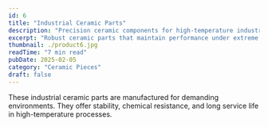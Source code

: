 ```yaml
---
id: 6
title: "Industrial Ceramic Parts"
description: "Precision ceramic components for high-temperature industrial applications."
excerpt: "Robust ceramic parts that maintain performance under extreme heat and chemical exposure."
thumbnail: ./product6.jpg
readTime: "7 min read"
pubDate: 2025-02-05
category: "Ceramic Pieces"
draft: false
---
```


These industrial ceramic parts are manufactured for demanding environments. They offer stability, chemical resistance, and long service life in high-temperature processes.
